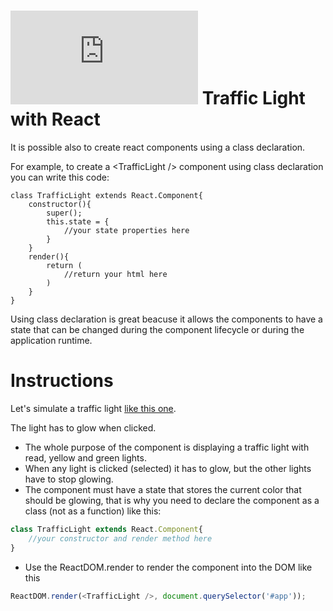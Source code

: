 # ![alt text](https://assets.breatheco.de/apis/img/images.php?blob&random&cat=icon&tags=breathecode,32) Traffic Light with React

It is possible also to create react components using a class declaration.

For example, to create a &#x3C;TrafficLight /&#x3E; component using class declaration you can write this code:
```
class TrafficLight extends React.Component{
    constructor(){
        super();
        this.state = {
            //your state properties here
        }
    }
    render(){
        return (
            //return your html here
        )
    }
}
```

Using class declaration is great beacuse it allows the components to have a state that can be changed during the component lifecycle or during the application runtime.

# Instructions

Let's simulate a traffic light [like this one](https://projects.breatheco.de/json?slug=traffic-light-react&preview).

The light has to glow when clicked.

- The whole purpose of the component is displaying a traffic light with read, yellow and green lights.
- When any light is clicked (selected) it has to glow, but the other lights have to stop glowing.
- The component must have a state that stores the current color that should be glowing, that is why you need to declare the component as a class (not as a function) like this:
```js
class TrafficLight extends React.Component{
    //your constructor and render method here
}
```
- Use the ReactDOM.render to render the component into the DOM like this
```js
ReactDOM.render(<TrafficLight />, document.querySelector('#app'));
```